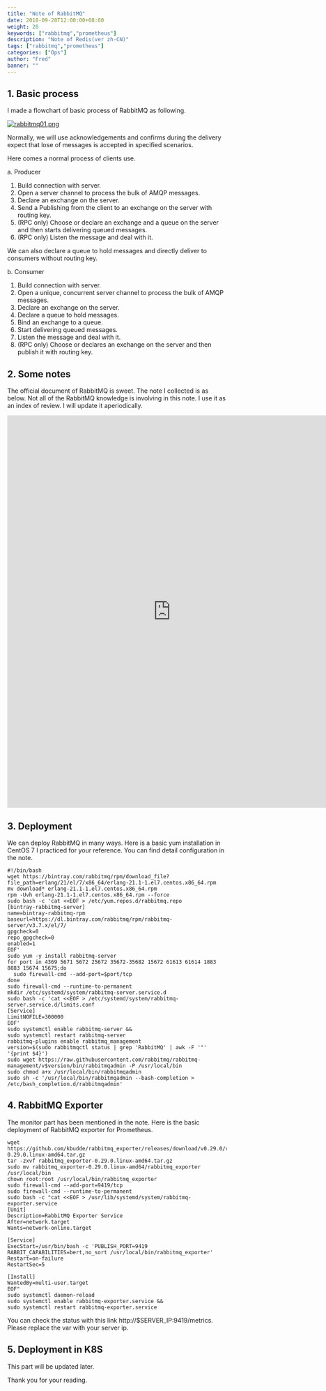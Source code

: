 ```yaml
---
title: "Note of RabbitMQ"
date: 2018-09-28T12:00:00+08:00
weight: 20
keywords: ["rabbitmq","prometheus"]
description: "Note of Redis(ver zh-CN)"
tags: ["rabbitmq","prometheus"]
categories: ["Ops"]
author: "Fred"
banner: ""
---
```


## 1. Basic process

I made a flowchart of basic process of RabbitMQ as following.

[![rabbitmq01.png](https://i.postimg.cc/CK4NwBXd/rabbitmq01.png)](https://postimg.cc/Y4hg39pw)

Normally, we will use acknowledgements and confirms during the delivery expect that lose of messages is accepted in specified scenarios.

Here comes a normal process of clients use.

a. Producer
1. Build connection with server.
2. Open a server channel to process the bulk of AMQP messages.
3. Declare an exchange on the server.
4. Send a Publishing from the client to an exchange on the server with routing key.
5. (RPC only) Choose or declare an exchange and a queue on the server and then starts delivering queued messages.
6. (RPC only) Listen the message and deal with it.

We can also declare a queue to hold messages and directly deliver to consumers without routing key.

b. Consumer
1. Build connection with server.
2. Open a unique, concurrent server channel to process the bulk of AMQP
messages.
3. Declare an exchange on the server.
4. Declare a queue to hold messages.
5. Bind an exchange to a queue.
6. Start delivering queued messages.
7. Listen the message and deal with it.
8. (RPC only) Choose or declares an exchange on the server and then publish it with routing key.

## 2. Some notes

The official document of RabbitMQ is sweet. The note I collected is as below. Not all of the RabbitMQ knowledge is involving in this note. I use it as an index of review. I will update it aperiodically.

<iframe src='https://www.xmind.net/embed/feRy/' width='750px' height='900px' frameborder='0' scrolling='no' allowfullscreen="true"></iframe>

## 3. Deployment

We can deploy RabbitMQ in many ways. Here is a basic yum installation in CentOS 7 I practiced for your reference. You can find detail configuration in the note.

```
#!/bin/bash
wget https://bintray.com/rabbitmq/rpm/download_file?file_path=erlang/21/el/7/x86_64/erlang-21.1-1.el7.centos.x86_64.rpm
mv download* erlang-21.1-1.el7.centos.x86_64.rpm
rpm -Uvh erlang-21.1-1.el7.centos.x86_64.rpm --force
sudo bash -c 'cat <<EOF > /etc/yum.repos.d/rabbitmq.repo
[bintray-rabbitmq-server]
name=bintray-rabbitmq-rpm
baseurl=https://dl.bintray.com/rabbitmq/rpm/rabbitmq-server/v3.7.x/el/7/
gpgcheck=0
repo_gpgcheck=0
enabled=1
EOF'
sudo yum -y install rabbitmq-server
for port in 4369 5671 5672 25672 35672-35682 15672 61613 61614 1883 8883 15674 15675;do
  sudo firewall-cmd --add-port=$port/tcp
done
sudo firewall-cmd --runtime-to-permanent
mkdir /etc/systemd/system/rabbitmq-server.service.d
sudo bash -c 'cat <<EOF > /etc/systemd/system/rabbitmq-server.service.d/limits.conf
[Service]
LimitNOFILE=300000
EOF'
sudo systemctl enable rabbitmq-server &&
sudo systemctl restart rabbitmq-server
rabbitmq-plugins enable rabbitmq_management
version=$(sudo rabbitmqctl status | grep 'RabbitMQ' | awk -F '"' '{print $4}')
sudo wget https://raw.githubusercontent.com/rabbitmq/rabbitmq-management/v$version/bin/rabbitmqadmin -P /usr/local/bin
sudo chmod a+x /usr/local/bin/rabbitmqadmin
sudo sh -c '/usr/local/bin/rabbitmqadmin --bash-completion > /etc/bash_completion.d/rabbitmqadmin'
```

## 4. RabbitMQ Exporter

The monitor part has been mentioned in the note. Here is the basic deployment of RabbitMQ exporter for Prometheus.

```
wget https://github.com/kbudde/rabbitmq_exporter/releases/download/v0.29.0/rabbitmq_exporter-0.29.0.linux-amd64.tar.gz
tar -zxvf rabbitmq_exporter-0.29.0.linux-amd64.tar.gz
sudo mv rabbitmq_exporter-0.29.0.linux-amd64/rabbitmq_exporter /usr/local/bin
chown root:root /usr/local/bin/rabbitmq_exporter
sudo firewall-cmd --add-port=9419/tcp
sudo firewall-cmd --runtime-to-permanent
sudo bash -c "cat <<EOF > /usr/lib/systemd/system/rabbitmq-exporter.service
[Unit]
Description=RabbitMQ Exporter Service
After=network.target
Wants=network-online.target

[Service]
ExecStart=/usr/bin/bash -c 'PUBLISH_PORT=9419 RABBIT_CAPABILITIES=bert,no_sort /usr/local/bin/rabbitmq_exporter'
Restart=on-failure
RestartSec=5

[Install]
WantedBy=multi-user.target
EOF"
sudo systemctl daemon-reload
sudo systemctl enable rabbitmq-exporter.service &&
sudo systemctl restart rabbitmq-exporter.service
```

You can check the status with this link http://$SERVER_IP:9419/metrics. Please replace the var with your server ip.

## 5. Deployment in K8S

This part will be updated later.

Thank you for your reading.
